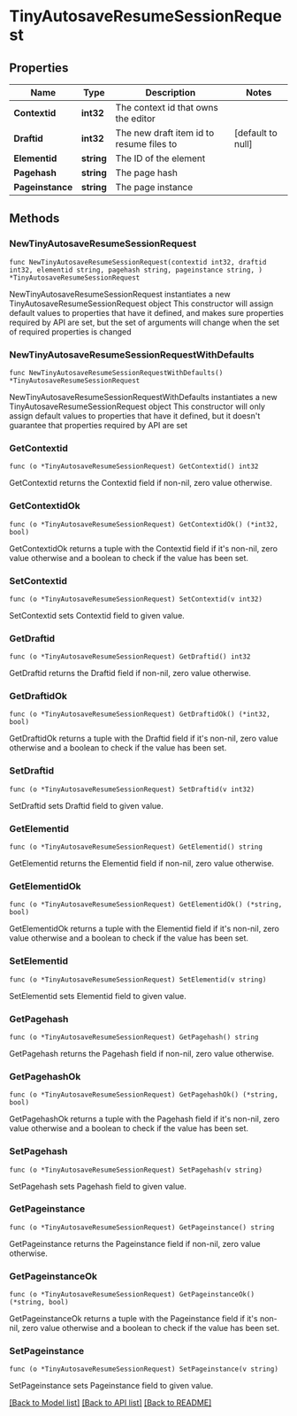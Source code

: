 # TinyAutosaveResumeSessionRequest

## Properties

Name | Type | Description | Notes
------------ | ------------- | ------------- | -------------
**Contextid** | **int32** | The context id that owns the editor | 
**Draftid** | **int32** | The new draft item id to resume files to | [default to null]
**Elementid** | **string** | The ID of the element | 
**Pagehash** | **string** | The page hash | 
**Pageinstance** | **string** | The page instance | 

## Methods

### NewTinyAutosaveResumeSessionRequest

`func NewTinyAutosaveResumeSessionRequest(contextid int32, draftid int32, elementid string, pagehash string, pageinstance string, ) *TinyAutosaveResumeSessionRequest`

NewTinyAutosaveResumeSessionRequest instantiates a new TinyAutosaveResumeSessionRequest object
This constructor will assign default values to properties that have it defined,
and makes sure properties required by API are set, but the set of arguments
will change when the set of required properties is changed

### NewTinyAutosaveResumeSessionRequestWithDefaults

`func NewTinyAutosaveResumeSessionRequestWithDefaults() *TinyAutosaveResumeSessionRequest`

NewTinyAutosaveResumeSessionRequestWithDefaults instantiates a new TinyAutosaveResumeSessionRequest object
This constructor will only assign default values to properties that have it defined,
but it doesn't guarantee that properties required by API are set

### GetContextid

`func (o *TinyAutosaveResumeSessionRequest) GetContextid() int32`

GetContextid returns the Contextid field if non-nil, zero value otherwise.

### GetContextidOk

`func (o *TinyAutosaveResumeSessionRequest) GetContextidOk() (*int32, bool)`

GetContextidOk returns a tuple with the Contextid field if it's non-nil, zero value otherwise
and a boolean to check if the value has been set.

### SetContextid

`func (o *TinyAutosaveResumeSessionRequest) SetContextid(v int32)`

SetContextid sets Contextid field to given value.


### GetDraftid

`func (o *TinyAutosaveResumeSessionRequest) GetDraftid() int32`

GetDraftid returns the Draftid field if non-nil, zero value otherwise.

### GetDraftidOk

`func (o *TinyAutosaveResumeSessionRequest) GetDraftidOk() (*int32, bool)`

GetDraftidOk returns a tuple with the Draftid field if it's non-nil, zero value otherwise
and a boolean to check if the value has been set.

### SetDraftid

`func (o *TinyAutosaveResumeSessionRequest) SetDraftid(v int32)`

SetDraftid sets Draftid field to given value.


### GetElementid

`func (o *TinyAutosaveResumeSessionRequest) GetElementid() string`

GetElementid returns the Elementid field if non-nil, zero value otherwise.

### GetElementidOk

`func (o *TinyAutosaveResumeSessionRequest) GetElementidOk() (*string, bool)`

GetElementidOk returns a tuple with the Elementid field if it's non-nil, zero value otherwise
and a boolean to check if the value has been set.

### SetElementid

`func (o *TinyAutosaveResumeSessionRequest) SetElementid(v string)`

SetElementid sets Elementid field to given value.


### GetPagehash

`func (o *TinyAutosaveResumeSessionRequest) GetPagehash() string`

GetPagehash returns the Pagehash field if non-nil, zero value otherwise.

### GetPagehashOk

`func (o *TinyAutosaveResumeSessionRequest) GetPagehashOk() (*string, bool)`

GetPagehashOk returns a tuple with the Pagehash field if it's non-nil, zero value otherwise
and a boolean to check if the value has been set.

### SetPagehash

`func (o *TinyAutosaveResumeSessionRequest) SetPagehash(v string)`

SetPagehash sets Pagehash field to given value.


### GetPageinstance

`func (o *TinyAutosaveResumeSessionRequest) GetPageinstance() string`

GetPageinstance returns the Pageinstance field if non-nil, zero value otherwise.

### GetPageinstanceOk

`func (o *TinyAutosaveResumeSessionRequest) GetPageinstanceOk() (*string, bool)`

GetPageinstanceOk returns a tuple with the Pageinstance field if it's non-nil, zero value otherwise
and a boolean to check if the value has been set.

### SetPageinstance

`func (o *TinyAutosaveResumeSessionRequest) SetPageinstance(v string)`

SetPageinstance sets Pageinstance field to given value.



[[Back to Model list]](../README.md#documentation-for-models) [[Back to API list]](../README.md#documentation-for-api-endpoints) [[Back to README]](../README.md)


